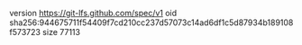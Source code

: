 version https://git-lfs.github.com/spec/v1
oid sha256:944675711f54409f7cd210cc237d57073c14ad6df1c5d87934b189108f573723
size 77113
